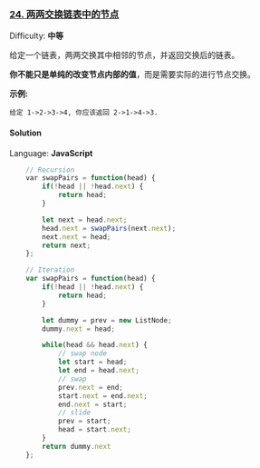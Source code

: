 ### [24\. 两两交换链表中的节点](https://leetcode-cn.com/problems/swap-nodes-in-pairs/)

Difficulty: **中等**


给定一个链表，两两交换其中相邻的节点，并返回交换后的链表。

**你不能只是单纯的改变节点内部的值**，而是需要实际的进行节点交换。

**示例:**

```
给定 1->2->3->4, 你应该返回 2->1->4->3.
```


#### Solution

Language: **JavaScript**

```JavaScript
    // Recursion
    ​var swapPairs = function(head) {
        if(!head || !head.next) {
            return head;
        }

        let next = head.next;
        head.next = swapPairs(next.next);
        next.next = head;
        return next;
    };

    // Iteration
    var swapPairs = function(head) {
        if(!head || !head.next) {
            return head;
        }

        let dummy = prev = new ListNode;
        dummy.next = head;

        while(head && head.next) {
            // swap node
            let start = head; 
            let end = head.next;
            // swap
            prev.next = end;
            start.next = end.next;
            end.next = start;
            // slide
            prev = start;
            head = start.next;
        }
        return dummy.next
    };
```